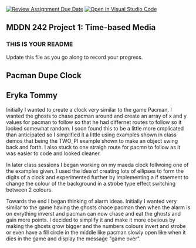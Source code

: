 [![Review Assignment Due Date](https://classroom.github.com/assets/deadline-readme-button-24ddc0f5d75046c5622901739e7c5dd533143b0c8e959d652212380cedb1ea36.svg)](https://classroom.github.com/a/JAZAP9dv)
[![Open in Visual Studio Code](https://classroom.github.com/assets/open-in-vscode-718a45dd9cf7e7f842a935f5ebbe5719a5e09af4491e668f4dbf3b35d5cca122.svg)](https://classroom.github.com/online_ide?assignment_repo_id=11439630&assignment_repo_type=AssignmentRepo)
## MDDN 242 Project 1: Time-based Media  

### THIS IS YOUR README

Update this file as you go along to record your progress.

## Pacman Dupe Clock
## Eryka Tommy

Initially I wanted to create a clock very similar to the game Pacman. I wanted the ghosts to chase pacman around and create an array of x and y values for pacman to follow so that he had differnet routes to follow so it looked somewhat random. I soon found this to be a little more cmplicated than anticipated so I simplified it a little using examples shown in class demos that being the TWO_PI example shown to make an object swing back and forth. I also stuck to one straigh route for pacmn to follow as it was easier to code and looked cleaner. 

In later class sessions I began working on my maeda clock follwoing one of the examples given. I used the idea of creating lots of ellipses to form the digits of a clock and experimented further by implementing a if staement to change the colour of the background in a strobe type effect switching between 2 colours.

Towards the end I began thinking of alarm ideas. Initially I wanted  very similar to the game having the ghosts chace pacman then when the alarm is on evrything inverst and pacman can now chase and eat the ghosts and gain more points. I decided to simplify it and make it more obviious by making the ghosts grow bigger and the numbers colours invert and strobe or even have a fill circle in the middle like pacman slowly open like when it dies in the game and display the message "game over".
